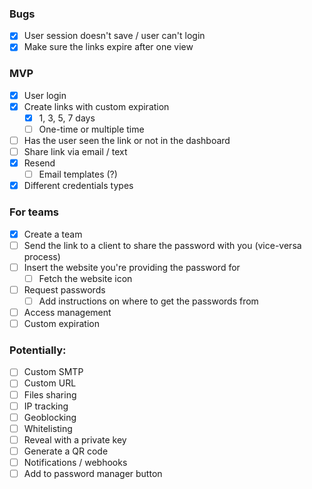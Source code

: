 ### Bugs

-   [x] User session doesn't save / user can't login
-   [x] Make sure the links expire after one view

### MVP

-   [x] User login
-   [x] Create links with custom expiration
    -   [x] 1, 3, 5, 7 days
    -   [ ] One-time or multiple time
-   [ ] Has the user seen the link or not in the dashboard
-   [ ] Share link via email / text
-   [x] Resend
    -   [ ] Email templates (?)
-   [x] Different credentials types

### For teams

-   [x] Create a team
-   [ ] Send the link to a client to share the password with you (vice-versa process)
-   [ ] Insert the website you're providing the password for
    -   [ ] Fetch the website icon
-   [ ] Request passwords
    -   [ ] Add instructions on where to get the passwords from
-   [ ] Access management
-   [ ] Custom expiration

### Potentially:

-   [ ] Custom SMTP
-   [ ] Custom URL
-   [ ] Files sharing
-   [ ] IP tracking
-   [ ] Geoblocking
-   [ ] Whitelisting
-   [ ] Reveal with a private key
-   [ ] Generate a QR code
-   [ ] Notifications / webhooks
-   [ ] Add to password manager button
